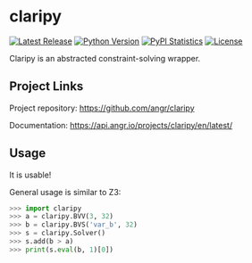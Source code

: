 # claripy
[![Latest Release](https://img.shields.io/pypi/v/claripy.svg)](https://pypi.python.org/pypi/claripy/)
[![Python Version](https://img.shields.io/pypi/pyversions/claripy)](https://pypi.python.org/pypi/claripy/)
[![PyPI Statistics](https://img.shields.io/pypi/dm/claripy.svg)](https://pypistats.org/packages/claripy)
[![License](https://img.shields.io/github/license/angr/claripy.svg)](https://github.com/angr/claripy/blob/master/LICENSE)

Claripy is an abstracted constraint-solving wrapper.

## Project Links
Project repository: https://github.com/angr/claripy

Documentation: https://api.angr.io/projects/claripy/en/latest/

## Usage

It is usable!

General usage is similar to Z3:

```python
>>> import claripy
>>> a = claripy.BVV(3, 32)
>>> b = claripy.BVS('var_b', 32)
>>> s = claripy.Solver()
>>> s.add(b > a)
>>> print(s.eval(b, 1)[0])
```
